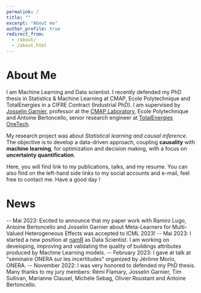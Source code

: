 ```yaml
---
permalink: /
title: ""
excerpt: "About me"
author_profile: true
redirect_from: 
  - /about/
  - /about.html
---
```


About Me
============

I am Machine Learning and Data scientist. I recently defended my PhD thesis in Statistics & Machine Learning at CMAP, Ecole Polytechnique and TotalEnergies in a CIFRE Contract (Industrial PhD). I am supervised by [Josselin Garnier](https://josselin-garnier.org/), professor at the [CMAP Laboratory](https://portail.polytechnique.edu/cmap/en/presentation), Ecole Polytechnique and Antoine Bertoncello, senior research engineer at [TotalEnergies OneTech](https://totalenergies.publispeak.com/shareholders-newsletter-67/doc/article/8/).

My research project was about _Statistical learning and causal inference_. The objective is to develop a data-driven approach, coupling **causality** with **machine learning**, for optimization and decision making, with a focus on **uncertainty quantification**.

Here, you will find link to my publications, talks, and my resume. You can also find on the left-hand side links to my social accounts and e-mail, feel free to contact me.
Have a good day !

News
============

-- Mai 2023: Excited to announce that my paper work with Ramiro Lugo, Antoine Bertoncello and Josselin Garnier about Meta-Learners for Multi-Valued Heterogeneous Effects was accepted to ICML 2023!
-- Mai 2023: I started a new position at [namR](https://namr.com/en/) as Data Scientist. I am working on developing, improving and validating the quality of buildings attributes produced by Machine Learning models.
-- February 2023: I gave at talk at "séminaire ONERA sur les incertitudes" organized by Jérôme Morio, ONERA.
-- November 2022: I was very honored to defended my PhD thesis. Many thanks to my jury members: Rémi Flamary, Josselin Garnier, Tim Sullivan, Marianne Clausel, Michèle Sebag, Olivier Roustant and Antoine Bertoncello.


